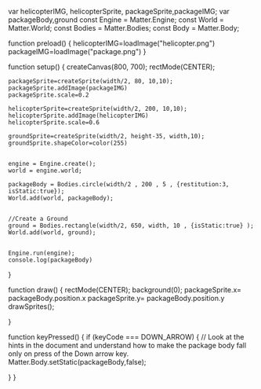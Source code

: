 var helicopterIMG, helicopterSprite, packageSprite,packageIMG;
var packageBody,ground
const Engine = Matter.Engine;
const World = Matter.World;
const Bodies = Matter.Bodies;
const Body = Matter.Body;

function preload()
{
	helicopterIMG=loadImage("helicopter.png")
	packageIMG=loadImage("package.png")
}

function setup() {
	createCanvas(800, 700);
	rectMode(CENTER);
	

	packageSprite=createSprite(width/2, 80, 10,10);
	packageSprite.addImage(packageIMG)
	packageSprite.scale=0.2

	helicopterSprite=createSprite(width/2, 200, 10,10);
	helicopterSprite.addImage(helicopterIMG)
	helicopterSprite.scale=0.6

	groundSprite=createSprite(width/2, height-35, width,10);
	groundSprite.shapeColor=color(255)


	engine = Engine.create();
	world = engine.world;

	packageBody = Bodies.circle(width/2 , 200 , 5 , {restitution:3, isStatic:true});
	World.add(world, packageBody);
	

	//Create a Ground
	ground = Bodies.rectangle(width/2, 650, width, 10 , {isStatic:true} );
 	World.add(world, ground);


	Engine.run(engine);
	console.log(packageBody)
  
}


function draw() {
  rectMode(CENTER);
  background(0);
  packageSprite.x= packageBody.position.x 
  packageSprite.y= packageBody.position.y 
  drawSprites();
 
}

function keyPressed() {
 if (keyCode === DOWN_ARROW) {
    // Look at the hints in the document and understand how to make the package body fall only on press of the Down arrow key.
Matter.Body.setStatic(packageBody,false);
    
  }
}



